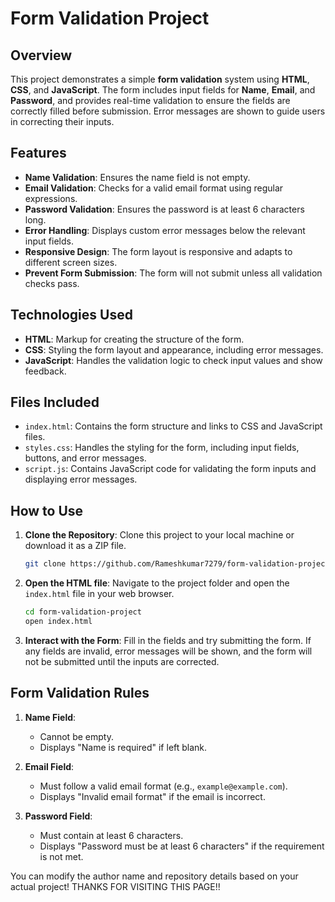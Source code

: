 

# Form Validation Project

## Overview

This project demonstrates a simple **form validation** system using **HTML**, **CSS**, and **JavaScript**. The form includes input fields for **Name**, **Email**, and **Password**, and provides real-time validation to ensure the fields are correctly filled before submission. Error messages are shown to guide users in correcting their inputs.

## Features

- **Name Validation**: Ensures the name field is not empty.
- **Email Validation**: Checks for a valid email format using regular expressions.
- **Password Validation**: Ensures the password is at least 6 characters long.
- **Error Handling**: Displays custom error messages below the relevant input fields.
- **Responsive Design**: The form layout is responsive and adapts to different screen sizes.
- **Prevent Form Submission**: The form will not submit unless all validation checks pass.

## Technologies Used

- **HTML**: Markup for creating the structure of the form.
- **CSS**: Styling the form layout and appearance, including error messages.
- **JavaScript**: Handles the validation logic to check input values and show feedback.

## Files Included

- `index.html`: Contains the form structure and links to CSS and JavaScript files.
- `styles.css`: Handles the styling for the form, including input fields, buttons, and error messages.
- `script.js`: Contains JavaScript code for validating the form inputs and displaying error messages.

## How to Use

1. **Clone the Repository**: Clone this project to your local machine or download it as a ZIP file.
   
   ```bash
   git clone https://github.com/Rameshkumar7279/form-validation-project.git
   ```

2. **Open the HTML file**: Navigate to the project folder and open the `index.html` file in your web browser.

   ```bash
   cd form-validation-project
   open index.html
   ```

3. **Interact with the Form**: Fill in the fields and try submitting the form. If any fields are invalid, error messages will be shown, and the form will not be submitted until the inputs are corrected.

## Form Validation Rules

1. **Name Field**:
   - Cannot be empty.
   - Displays "Name is required" if left blank.

2. **Email Field**:
   - Must follow a valid email format (e.g., `example@example.com`).
   - Displays "Invalid email format" if the email is incorrect.
   
3. **Password Field**:
   - Must contain at least 6 characters.
   - Displays "Password must be at least 6 characters" if the requirement is not met.



You can modify the author name and repository details based on your actual project!
THANKS FOR VISITING THIS PAGE!!
